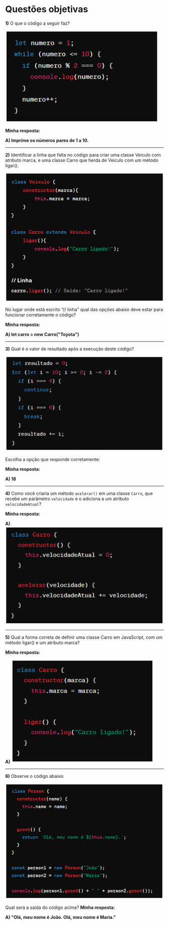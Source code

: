 # Questões objetivas

**1)** O que o código a seguir faz?

![Uma imagem](assets/ex01.PNG)

**Minha resposta:**

**A) Imprime os números pares de 1 a 10.**


______

**2)** Identificar a linha que falta no código para criar uma classe Veiculo com atributo marca, e uma classe Carro que herda de Veiculo com um método ligar(). 

![Uma imagem](assets/ex02.PNG)

No lugar onde está escrito “// linha” qual das opções abaixo deve estar para funcionar corretamente o código?

**Minha resposta:**

**A) let carro = new Carro("Toyota")**


______

**3)** Qual é o valor de resultado após a execução deste código?

![Uma imagem](assets/ex03.PNG)

Escolha a opção que responde corretamente:

**Minha resposta:**

**A) 18**

______

**4)** Como você criaria um método `acelerar()` em uma classe `Carro`, que recebe um parâmetro `velocidade` e o adiciona a um atributo `velocidadeAtual`?

**Minha resposta:**

**A) ![Uma imagem](assets/ex04_1.PNG)**


______

**5)** Qual a forma correta de definir uma classe Carro em JavaScript, com um método ligar() e um atributo marca?

**Minha resposta:**

**A) ![Uma imagem](assets/ex05_1.PNG)**


______

**6)** Observe o código abaixo:

![Uma imagem](assets/ex06.PNG)

Qual será a saída do código acima?
**Minha resposta:**

**A) "Olá, meu nome é João. Olá, meu nome é Maria."**
